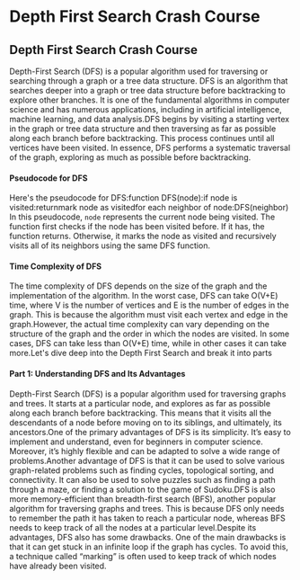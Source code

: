 # Depth First Search Crash Course

## Depth First Search Crash Course

Depth-First Search (DFS) is a popular algorithm used for traversing or searching through a graph or a tree data structure. DFS is an algorithm that searches deeper into a graph or tree data structure before backtracking to explore other branches. It is one of the fundamental algorithms in computer science and has numerous applications, including in artificial intelligence, machine learning, and data analysis.DFS begins by visiting a starting vertex in the graph or tree data structure and then traversing as far as possible along each branch before backtracking. This process continues until all vertices have been visited. In essence, DFS performs a systematic traversal of the graph, exploring as much as possible before backtracking.

#### Pseudocode for DFS <a href="#pseudocode-for-dfs" id="pseudocode-for-dfs"></a>

Here's the pseudocode for DFS:function DFS(node):if node is visited:returnmark node as visitedfor each neighbor of node:DFS(neighbor)​In this pseudocode, `node` represents the current node being visited. The function first checks if the node has been visited before. If it has, the function returns. Otherwise, it marks the node as visited and recursively visits all of its neighbors using the same DFS function.

#### Time Complexity of DFS <a href="#time-complexity-of-dfs" id="time-complexity-of-dfs"></a>

The time complexity of DFS depends on the size of the graph and the implementation of the algorithm. In the worst case, DFS can take O(V+E) time, where V is the number of vertices and E is the number of edges in the graph. This is because the algorithm must visit each vertex and edge in the graph.However, the actual time complexity can vary depending on the structure of the graph and the order in which the nodes are visited. In some cases, DFS can take less than O(V+E) time, while in other cases it can take more.Let's dive deep into the Depth First Search and break it into parts

#### Part 1: Understanding DFS and Its Advantages <a href="#2f7a" id="2f7a"></a>

Depth-First Search (DFS) is a popular algorithm used for traversing graphs and trees. It starts at a particular node, and explores as far as possible along each branch before backtracking. This means that it visits all the descendants of a node before moving on to its siblings, and ultimately, its ancestors.One of the primary advantages of DFS is its simplicity. It’s easy to implement and understand, even for beginners in computer science. Moreover, it’s highly flexible and can be adapted to solve a wide range of problems.Another advantage of DFS is that it can be used to solve various graph-related problems such as finding cycles, topological sorting, and connectivity. It can also be used to solve puzzles such as finding a path through a maze, or finding a solution to the game of Sudoku.DFS is also more memory-efficient than breadth-first search (BFS), another popular algorithm for traversing graphs and trees. This is because DFS only needs to remember the path it has taken to reach a particular node, whereas BFS needs to keep track of all the nodes at a particular level.Despite its advantages, DFS also has some drawbacks. One of the main drawbacks is that it can get stuck in an infinite loop if the graph has cycles. To avoid this, a technique called “marking” is often used to keep track of which nodes have already been visited.
